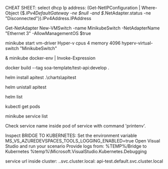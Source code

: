 


CHEAT SHEET:
select dhcp Ip address:
(Get-NetIPConfiguration | Where-Object {$_.IPv4DefaultGateway -ne $null -and $_.NetAdapter.status -ne "Disconnected"}).IPv4Address.IPAddress

Get-NetAdapter
New-VMSwitch -name MinikubeSwitch  -NetAdapterName "Ethernet 3"  -AllowManagementOS $true


minikube start vm-driver Hyper-v cpus 4 memory 4096 hyperv-virtual-switch "MinikubeSwitch"


& minikube docker-env | Invoke-Expression


docker build --tag soa-template/test-api:develop .


helm install apitest .\charts\apitest


helm unistall apitest


helm list 


 kubectl get pods


 minikube service list

 Check service name inside pod of service with command 'printenv'. 


Inspect BRIDGE TO KUBERNETES:
Set the environment variable MS_VS_AZUREDEVSPACES_TOOLS_LOGGING_ENABLED=true
Open Visual Studio and run your scenario
Provide logs from:
%TEMP%/Bridge to Kubernetes
%temp%\Microsoft.VisualStudio.Kubernetes.Debugging


service url inside cluster:
<service-name>.<namespace>.svc.cluster.local:<service-port>
api-test.default.svc.cluster.local